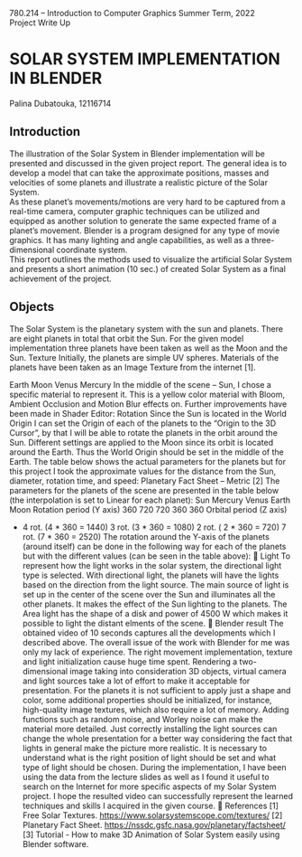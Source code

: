 780.214 – Introduction to Computer Graphics Summer Term, 2022 <br />
Project Write Up <br />

# SOLAR SYSTEM IMPLEMENTATION IN BLENDER

Palina Dubatouka, 12116714 <br />
## Introduction
The illustration of the Solar System in Blender implementation will be
presented and discussed in the given project report. The general idea is to develop
a model that can take the approximate positions, masses and velocities of some
planets and illustrate a realistic picture of the Solar System. <br />
As these planet’s movements/motions are very hard to be captured from a
real-time camera, computer graphic techniques can be utilized and equipped as
another solution to generate the same expected frame of a planet’s movement.
Blender is a program designed for any type of movie graphics. It has many
lighting and angle capabilities, as well as a three-dimensional coordinate system. <br />
This report outlines the methods used to visualize the artificial Solar
System and presents a short animation (10 sec.) of created Solar System as a final
achievement of the project.

## Objects

The Solar System is the planetary system with the sun and planets. There
are eight planets in total that orbit the Sun. For the given model implementation
three planets have been taken as well as the Moon and the Sun.
Texture
Initially, the planets are simple UV spheres. Materials of the planets
have been taken as an Image Texture from the internet [1].

Earth
Moon
Venus
Mercury
In the middle of the scene – Sun, I chose a specific material to
represent it. This is a yellow color material with Bloom, Ambient Occlusion
and Motion Blur effects on. Further improvements have been made in
Shader Editor:
Rotation
Since the Sun is located in the World Origin I can set the Origin of
each of the planets to the “Origin to the 3D Cursor”, by that I will be able to
rotate the planets in the orbit around the Sun. Different settings are applied
to the Moon since its orbit is located around the Earth. Thus the World
Origin should be set in the middle of the Earth.
The table below shows the actual parameters for the planets but for
this project I took the approximate values for the distance from the Sun,
diameter, rotation time, and speed:
Planetary Fact Sheet – Metric [2]
The parameters for the planets of the scene are presented in the table
below (the interpolation is set to Linear for each planet):
Sun Mercury Venus Earth Moon
Rotation
period
(Y axis)
360 720 720 360 360
Orbital
period
(Z axis)
- 4 rot. (4 *
360 = 1440)
3 rot. (3 *
360 = 1080)
2 rot. ( 2 *
360 = 720)
7 rot. (7 *
360 = 2520)
The rotation around the Y-axis of the planets (around itself) can be done
in the following way for each of the planets but with the different values (can be
seen in the table above):
 Light
To represent how the light works in the solar system, the directional
light type is selected. With directional light, the planets will have the lights
based on the direction from the light source. The main source of light is set
up in the center of the scene over the Sun and illuminates all the other
planets. It makes the effect of the Sun lighting to the planets. The Area light
has the shape of a disk and power of 4500 W which makes it possible to
light the distant elments of the scene.
 Blender result
The obtained video of 10 seconds captures all the developments which I described
above. The overall issue of the work with Blender for me was only my lack of
experience. The right movement implementation, texture and light initialization
cause huge time spent. Rendering a two-dimensional image taking into
consideration 3D objects, virtual camera and light sources take a lot of effort to
make it acceptable for presentation.
For the planets it is not sufficient to apply just a shape and color, some
additional properties should be initialized, for instance, high-quality image
textures, which also require a lot of memory. Adding functions such as random
noise, and Worley noise can make the material more detailed.
Just correctly installing the light sources can change the whole presentation
for a better way considering the fact that lights in general make the picture more
realistic. It is necessary to understand what is the right position of light should be
set and what type of light should be chosen.
During the implementation, I have been using the data from the lecture
slides as well as I found it useful to search on the Internet for more specific aspects
of my Solar System project. I hope the resulted video can successfully represent
the learned techniques and skills I acquired in the given course.
 References
[1] Free Solar Textures. https://www.solarsystemscope.com/textures/
[2] Planetary Fact Sheet. https://nssdc.gsfc.nasa.gov/planetary/factsheet/
[3] Tutorial - How to make 3D Animation of Solar System easily using Blender
software.
